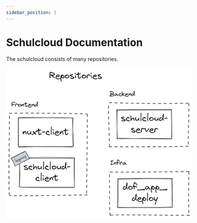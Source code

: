 ```yaml
---
sidebar_position: 1
---
```


# Schulcloud Documentation

The schulcloud consists of many repositories.

![Repo structure](./repo.excalidraw.png)
